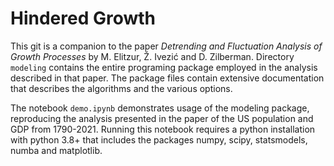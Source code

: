 # Hindered Growth

This git is a companion to the paper *Detrending and Fluctuation Analysis of Growth Processes* by M. Elitzur, Ž. Ivezić and D. Zilberman.  Directory `modeling` contains the entire programing package employed in the analysis described in that paper. The package files contain extensive documentation that describes the algorithms and the various options.

The notebook `demo.ipynb` demonstrates usage of the modeling package, reproducing the analysis presented in the paper of the US population and GDP from 1790-2021. Running this notebook requires a python installation with python 3.8+ that includes the packages numpy, scipy, statsmodels, numba and matplotlib. 
